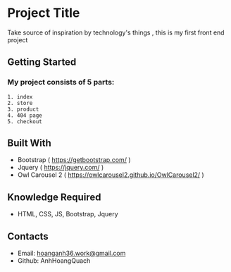 # Project Title
Take source of inspiration by technology's things , this is my first front end project
## Getting Started
### My project consists of 5 parts:
    1. index
    2. store
    3. product
    4. 404 page
    5. checkout
## Built With
* Bootstrap ( https://getbootstrap.com/ )
* Jquery ( https://jquery.com/ )
* Owl Carousel 2 ( https://owlcarousel2.github.io/OwlCarousel2/ )
## Knowledge Required
* HTML, CSS, JS, Bootstrap, Jquery
## Contacts
- Email: hoanganh36.work@gmail.com
- Github: AnhHoangQuach